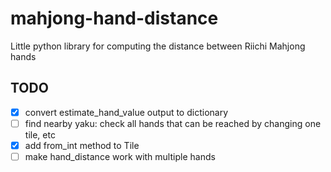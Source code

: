# mahjong-hand-distance
Little python library for computing the distance between Riichi Mahjong hands

## TODO

- [X] convert estimate_hand_value output to dictionary
- [ ] find nearby yaku: check all hands that can be reached by changing one
      tile, etc
- [X] add from_int method to Tile
- [ ] make hand_distance work with multiple hands
